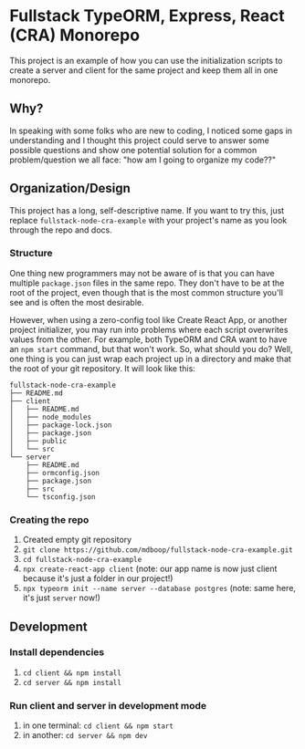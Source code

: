 # Fullstack TypeORM, Express, React (CRA) Monorepo

This project is an example of how you can use the initialization scripts to create a server and client for the same project and keep them all in one monorepo.

## Why?

In speaking with some folks who are new to coding, I noticed some gaps in understanding and I thought this project could serve to answer some possible questions and show one potential solution for a common problem/question we all face: "how am I going to organize my code??"

## Organization/Design

This project has a long, self-descriptive name. If you want to try this, just replace `fullstack-node-cra-example` with your project's name as you look through the repo and docs.

### Structure

One thing new programmers may not be aware of is that you can have multiple `package.json` files in the same repo. They don't have to be at the root of the project, even though that is the most common structure you'll see and is often the most desirable.

However, when using a zero-config tool like Create React App, or another project initializer, you may run into problems where each script overwrites values from the other. For example, both TypeORM and CRA want to have an `npm start` command, but that won't work. So, what should you do? Well, one thing is you can just wrap each project up in a directory and make that the root of your git repository. It will look like this:

```
fullstack-node-cra-example
├── README.md
├── client
│   ├── README.md
│   ├── node_modules
│   ├── package-lock.json
│   ├── package.json
│   ├── public
│   └── src
└── server
    ├── README.md
    ├── ormconfig.json
    ├── package.json
    ├── src
    └── tsconfig.json
```

### Creating the repo

1. Created empty git repository
2. `git clone https://github.com/mdboop/fullstack-node-cra-example.git`
3. `cd fullstack-node-cra-example`
4. `npx create-react-app client` (note: our app name is now just client because it's just a folder in our project!)
5. `npx typeorm init --name server --database postgres` (note: same here, it's just `server` now!)

## Development

### Install dependencies

1. `cd client && npm install`
2. `cd server && npm install`

### Run client and server in development mode

1. in one terminal: `cd client && npm start`
2. in another: `cd server && npm dev`
